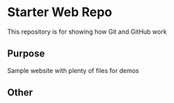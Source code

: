 # Starter Web Repo

This repository is for showing how Git and GitHub work

## Purpose

Sample website with plenty of files for demos

## Other